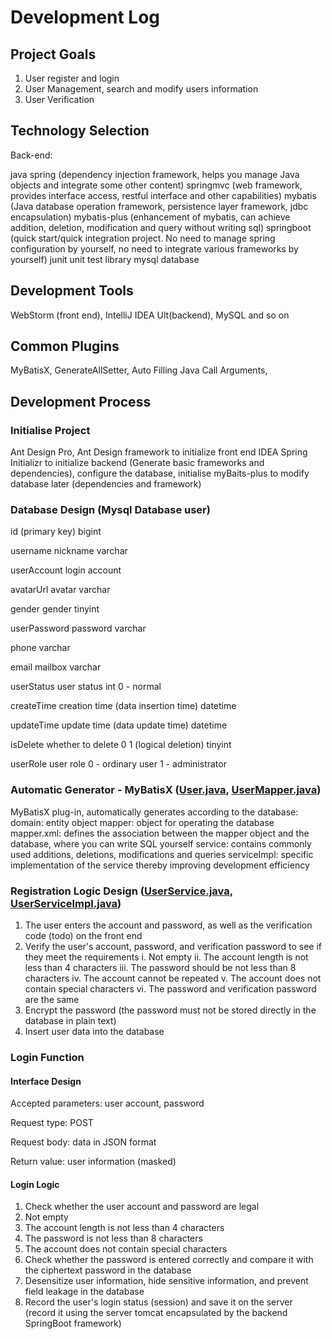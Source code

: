 # Development Log

## Project Goals
1. User register and login
2. User Management, search and modify users information
3. User Verification

## Technology Selection

Back-end:

java
spring (dependency injection framework, helps you manage Java objects and integrate some other content)
springmvc (web framework, provides interface access, restful interface and other capabilities)
mybatis (Java database operation framework, persistence layer framework, jdbc encapsulation)
mybatis-plus (enhancement of mybatis, can achieve addition, deletion, modification and query without writing sql)
springboot (quick start/quick integration project. No need to manage spring configuration by yourself, no need to integrate various frameworks by yourself)
junit unit test library
mysql database

## Development Tools
WebStorm (front end), IntelliJ IDEA Ult(backend), MySQL and so on

## Common Plugins
MyBatisX, GenerateAllSetter, Auto Filling Java Call Arguments, 


## Development Process

### Initialise Project
Ant Design Pro, Ant Design framework to initialize front end
IDEA Spring Initializr to initialize backend (Generate basic frameworks and dependencies), configure the database, initialise myBaits-plus to modify database later (dependencies and framework)

### Database Design (Mysql Database user)
id (primary key) bigint

username nickname varchar

userAccount login account

avatarUrl avatar varchar

gender gender tinyint

userPassword password varchar

phone varchar

email mailbox varchar

userStatus user status int 0 - normal

createTime creation time (data insertion time) datetime

updateTime update time (data update time) datetime

isDelete whether to delete 0 1 (logical deletion) tinyint

userRole user role 0 - ordinary user 1 - administrator

### Automatic Generator - MyBatisX ([User.java](src%2Fmain%2Fjava%2Fcom%2Fwangtao%2Fusercenter%2Fmodel%2Fdomain%2FUser.java), [UserMapper.java](src%2Fmain%2Fjava%2Fcom%2Fwangtao%2Fusercenter%2Fmapper%2FUserMapper.java))
MyBatisX plug-in, automatically generates according to the database:
domain: entity object
mapper: object for operating the database
mapper.xml: defines the association between the mapper object and the database, where you can write SQL yourself
service: contains commonly used additions, deletions, modifications and queries
serviceImpl: specific implementation of the service
thereby improving development efficiency

### Registration Logic Design ([UserService.java](src%2Fmain%2Fjava%2Fcom%2Fwangtao%2Fusercenter%2Fservice%2FUserService.java), [UserServiceImpl.java](src%2Fmain%2Fjava%2Fcom%2Fwangtao%2Fusercenter%2Fservice%2Fimpl%2FUserServiceImpl.java))
1. The user enters the account and password, as well as the verification code (todo) on the front end
2. Verify the user's account, password, and verification password to see if they meet the requirements
   i. Not empty
   ii. The account length is not less than 4 characters
   iii. The password should be not less than 8 characters
   iv. The account cannot be repeated
   v. The account does not contain special characters
   vi. The password and verification password are the same
3. Encrypt the password (the password must not be stored directly in the database in plain text)
4. Insert user data into the database

### Login Function

#### Interface Design
Accepted parameters: user account, password

Request type: POST

Request body: data in JSON format

Return value: user information (masked)

#### Login Logic
1. Check whether the user account and password are legal
2. Not empty
3. The account length is not less than 4 characters
4. The password is not less than 8 characters
5. The account does not contain special characters
6. Check whether the password is entered correctly and compare it with the ciphertext password in the database
7. Desensitize user information, hide sensitive information, and prevent field leakage in the database
8. Record the user's login status (session) and save it on the server (record it using the server tomcat encapsulated by the backend SpringBoot framework)



